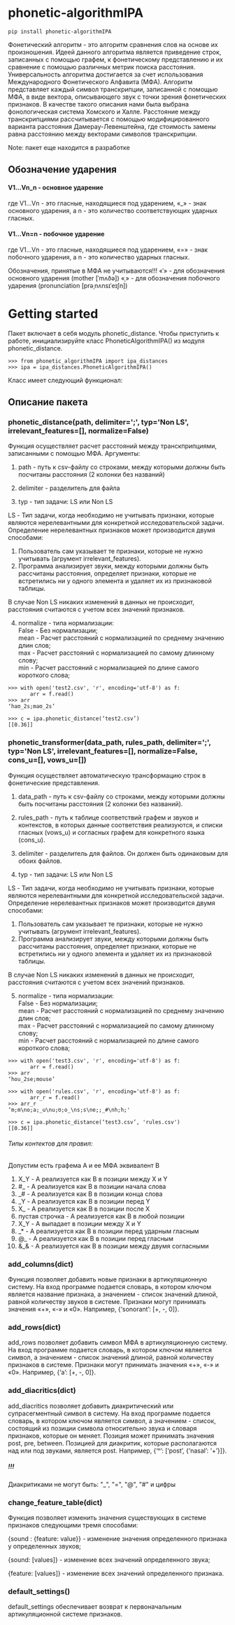 # phonetic-algorithmIPA

```
pip install phonetic-algorithmIPA
```

Фонетический алгоритм - это алгоритм сравнения слов на основе их произношения. Идеей данного алгоритма является приведение строк, записанных с помощью графем, к фонетическому представлению и их сравнение с помощью различных метрик поиска расстояния.  Универсальность алгоритма достигается за счет использования Международного Фонетического Алфавита (МФА). Алгоритм представляет каждый символ транскрипции, записанной с помощью МФА, в виде вектора, описывающего звук с точки зрения фонетических признаков. В качестве такого описания нами была выбрана фонологическая система Хомского и Халле. Расстояние между транскрипциями рассчитывается с помощью модифицированного варианта расстояния Дамерау-Левенштейна, где стоимость замены равна расстоянию между векторами символов транскрипции.

Note: пакет еще находится в разработке


## Обозначение ударения 
#### V1…Vn_n - основное ударение 
где V1…Vn - это гласные, находящиеся под ударением, «_» - знак основного ударения, а n - это количество соответствующих ударных гласных.
#### V1…Vn=n - побочное ударение 
где V1…Vn - это гласные, находящиеся под ударением, «=» - знак побочного ударения, а n - это количество ударных гласных.

Обозначения, принятые в МФА не учитываются!!!
«ˈ» - для обозначения основного ударения (mother [ˈmʌðə])
«ˌ» - для обозначения побочного ударения (pronunciation [prəˌnʌnsɪˈeɪʃn])

# Getting started
Пакет включает в себя модуль phonetic_distance. Чтобы приступить к работе, инициализируйте класс PhoneticAlgorithmIPA() из модуля phonetic_distance.

```
>>> from phonetic_algorithmIPA import ipa_distances
>>> ipa = ipa_distances.PhoneticAlgorithmIPA()
```

Класс имеет следующий функционал:


## Описание пакета

### phonetic_distance(path, delimiter=';', typ='Non LS', irrelevant_features=[], normalize=False)
Функция осуществляет расчет расстояний между транскприпциями, записанными с помощью МФА. Аргументы: 
1) path - путь к csv-файлу со строками, между которыми должны быть посчитаны расстояния (2 колонки без названий)

2) delimiter - разделитель для файла

3) typ - тип задачи: LS или Non LS

LS - Тип задачи, когда необходимо не учитывать признаки, которые являются нерелевантными для конкретной исследовательской задачи. Определение нерелевантных признаков может производится двумя способами: 

1) Пользователь сам указывает те признаки, которые не нужно учитывать (агрумент irrelevant_features).
2) Программа анализирует звуки, между которыми должны быть рассчитаны расстояния, определяет признаки, которые не встретились ни у одного элемента и удаляет их из признаковой таблицы.

В случае Non LS никаких изменений в данных не происходит, расстояния считаются с учетом всех значений признаков. 

4) normalize - типа нормализации: <br>
False - Без нормализации;<br>
mean - Расчет расстояний с нормализацией по среднему значению длин слов;<br>
max - Расчет расстояний с нормализацией по самому длинному слову;<br>
min - Расчет расстояний с нормализацией по длине самого короткого слова;<br>
 
```
>>> with open('test2.csv', 'r', encoding='utf-8') as f:
       arr = f.read()
>>> arr
‘haʊ_2s;maʊ_2s’

>>> c = ipa.phonetic_distance(‘test2.csv’)
[[0.36]]
```

### phonetic_transformer(data_path, rules_path, delimiter=';', typ='Non LS', irrelevant_features=[], normalize=False, cons_u=[], vows_u=[])
Функция осуществляет автоматическую трансформацию строк в фонетические представления.

1) data_path - путь к csv-файлу со строками, между которыми должны быть посчитаны расстояния (2 колонки без названий).

2) rules_path -  путь к таблице соответствий графем и звуков и контекстов, в которых данные соответствия реализуются, и списки гласных (vows_u) и согласных графем для конкретного языка (cons_u). 

3) delimiter - разделитель для файлов. Он должен быть одинаковым для обоих файлов.

4) typ - тип задачи: LS или Non LS

LS - Тип задачи, когда необходимо не учитывать признаки, которые являются нерелевантными для конкретной исследовательской задачи. Определение нерелевантных признаков может производится двумя способами: 

1) Пользователь сам указывает те признаки, которые не нужно учитывать (агрумент irrelevant_features).
2) Программа анализирует звуки, между которыми должны быть рассчитаны расстояния, определяет признаки, которые не встретились ни у одного элемента и удаляет их из признаковой таблицы.

В случае Non LS никаких изменений в данных не происходит, расстояния считаются с учетом всех значений признаков. 

5) normalize - типа нормализации: <br>
False - Без нормализации;<br>
mean - Расчет расстояний с нормализацией по среднему значению длин слов;<br>
max - Расчет расстояний с нормализацией по самому длинному слову;<br>
min - Расчет расстояний с нормализацией по длине самого короткого слова;<br>
 
```
>>> with open('test3.csv', 'r', encoding='utf-8') as f:
       arr = f.read()
>>> arr
‘hou_2se;mouse’

>>> with open('rules.csv', 'r', encoding='utf-8') as f:
       arr_r = f.read()
>>> arr_r
‘m;m\no;a;_u\nu;ʊ;o_\ns;s\ne;;_#\nh;h;'

>>> c = ipa.phonetic_distance(‘test3.csv’, 'rules.csv')
[[0.36]]
```

###### Типы контектов для правил:

Допустим есть графема А и ее МФА эквивалент В

1) X_Y - А реализуется как В в позиции между Х и Y<br>
2) #_  - А реализуется как В в позиции начала слова<br>
3) _# - А реализуется как В в позиции конца слова<br>
4) _Y - А реализуется как В  в позиции перед Y<br>
5) X_ - А реализуется как В в позиции после X<br>
6) пустая строчка - А реализуется как В в любой позиции<br>
7) X_Y - А выпадает в позиции между Х и Y<br>
8) _* - А реализуется как В в позиции перед ударным гласным<br>
9) @_ - А реализуется как В в позиции перед гласным<br>
10) &_& - А реализуется как В в позиции между двумя согласными<br>


### add_columns(dict)
Функция позволяет добавить новые признаки в артикуляционную систему. На вход программе подается словарь, в котором ключом является название признака, а значением - список значений длиной, равной количеству звуков в системе. Признаки могут принимать значения «+», «-» и «0». Например, {‘sonorant’: [+, -, 0]}.
 
### add_rows(dict)
add_rows позволяет добавить символ МФА в артикуляционную систему. На вход программе подается словарь, в котором ключом является символ, а значением - список значений длиной, равной количеству признаков в системе. Признаки могут принимать значения «+», «-» и «0». Например, {‘a’: [+, -, 0]}.

### add_diacritics(dict)
add_diacritics позволяет добавить диакритический или супрасегментный символ в систему. На вход программе подается словарь, в котором ключом является символ, а значением - список, состоящий из позиции символа относительно звука и словаря признаков, которые он меняет. Позиция может принимать значения post, pre, between. Позицией для диакритик, которые располагаются над или под звуками, является post. Например, {‘ⁿ’: [‘post’, {‘nasal’: ‘+’}]}.

##### !!!
Диакритиками не могут быть: "_", "=", "@", "#" и цифры

### change_feature_table(dict)
Функция позволяет изменить значения существующих в системе признаков следующими тремя способами: 

{sound : {feature: value}} - изменение значения определенного признака у определенных звуков; 

{sound: [values]} - изменение всех значений определенного звука;

{feature: [values]} - изменение всех значений определенного признака.

### default_settings()
default_settings обеспечивает возврат к первоначальным артикуляционной системе признаков.

